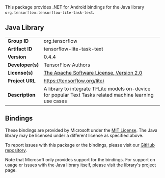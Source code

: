 This package provides .NET for Android bindings for the Java library `org.tensorflow:tensorflow-lite-task-text`.

## Java Library

| | |
|-|-|
| **Group ID** | org.tensorflow |
| **Artifact ID** | tensorflow-lite-task-text |
| **Version** | 0.4.4 |
| **Developer(s)** | TensorFlow Authors |
| **License(s)** | [The Apache Software License, Version 2.0](http://www.apache.org/licenses/LICENSE-2.0.txt) |
| **Project URL** | https://tensorflow.org/lite/ |
| **Description** | A library to integrate TFLite models on-device for popular Text Tasks related machine learning use cases |

## Bindings

These bindings are provided by Microsoft under the [MIT License](https://opensource.org/licenses/MIT). The Java
library may be licensed under a different license as specified above.

To report issues with this package or the bindings, please visit our [GitHub repository](https://aka.ms/android-libraries).

Note that Microsoft only provides support for the bindings. For support on
usage or issues with the Java library itself, please visit the library's project page.
